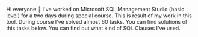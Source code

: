 Hi everyone 👋
I've worked on Microsoft SQL Management Studio (basic level) for a two days during special course. This is result of my work in this tool. During course I've solved almost 60 tasks. You can find solutions of this tasks below. You can find out what kind of SQL Clauses I've used.
